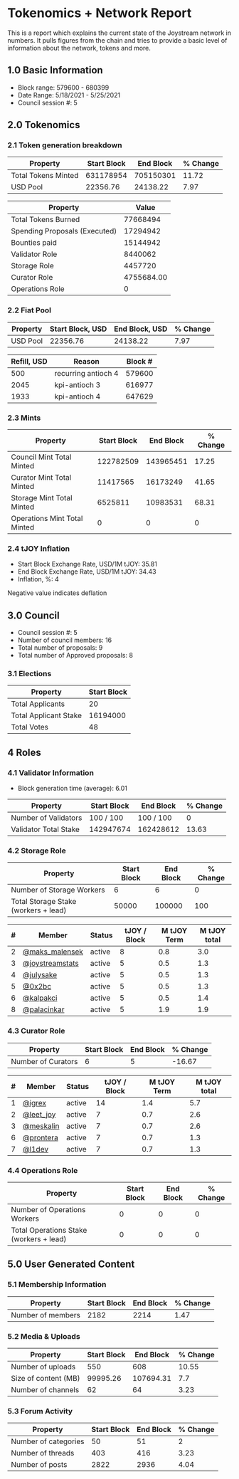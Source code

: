 # Tokenomics + Network Report
This is a report which explains the current state of the Joystream network in numbers. It pulls figures from the chain and tries to provide a basic level of information about the network, tokens and more. 

## 1.0 Basic Information
* Block range: 579600 - 680399
* Date Range: 5/18/2021 - 5/25/2021
* Council session #: 5

## 2.0 Tokenomics
### 2.1 Token generation breakdown
| Property            | Start Block | End Block | % Change |
|---------------------|--------------|--------------|----------|
| Total Tokens Minted |  631178954 | 705150301 | 11.72 |
| USD Pool |  22356.76 | 24138.22 | 7.97 |

| Property            | Value        |
|---------------------|--------------|
| Total Tokens Burned | 77668494 |
| Spending Proposals (Executed) | 17294942 |
| Bounties paid       | 15144942 |
| Validator Role      | 8440062 |
| Storage Role        | 4457720 |
| Curator Role        | 4755684.00 |
| Operations Role     | 0 |

### 2.2 Fiat Pool
| Property            | Start Block, USD | End Block, USD | % Change |
|---------------------|--------------|--------------|----------|
| USD Pool | 22356.76 | 24138.22 | 7.97 |

| Refill, USD | Reason | Block # |
|---------------------|--------------|--------------|
| 500 | recurring antioch 4 | 579600 |
| 2045 | kpi-antioch 3 | 616977 |
| 1933 | kpi-antioch 4 | 647629 |


### 2.3 Mints
| Property                    | Start Block           | End Block | % Change |
|-----------------------------|-----------------------|--------------|----------|
| Council Mint Total Minted   | 122782509  | 143965451 |17.25 |
| Curator Mint Total Minted   | 11417565 | 16173249 | 41.65 |
| Storage Mint Total Minted   | 6525811 | 10983531 | 68.31 |
| Operations Mint Total Minted | 0 | 0 | 0 |


### 2.4 tJOY Inflation

* Start Block Exchange Rate, USD/1M tJOY: 35.81
* End Block Exchange Rate, USD/1M tJOY: 34.43
* Inflation, %: 4

Negative value indicates deflation

## 3.0 Council
* Council session #: 5
* Number of council members: 16
* Total number of proposals: 9
* Total number of Approved proposals: 8

### 3.1 Elections
| Property                    | Start Block  |
|-----------------------------|--------------|
| Total Applicants            | 20 |
| Total Applicant Stake       | 16194000 |
| Total Votes                 | 48 |

## 4 Roles
### 4.1 Validator Information
* Block generation time (average): 6.01

| Property                   | Start Block | End Block | % Change |
|----------------------------|--------------|--------------|----------|
| Number of Validators       | 100 / 100 | 100 / 100 | 0 |
| Validator Total Stake      | 142947674 | 162428612 | 13.63 |


### 4.2 Storage Role
| Property                | Start Block | End Block | % Change |
|-------------------------|--------------|--------------|----------|
| Number of Storage Workers | 6 | 6 | 0 |
| Total Storage Stake (workers + lead) | 50000 | 100000 | 100 |

| # | Member | Status | tJOY / Block | M tJOY Term | M tJOY total |
|--|--|--|--|--|--|
| 2 | [@maks_malensek](https://pioneer.joystreamstats.live/#/members/maks_malensek) | active | 8 | 0.8 | 3.0 |
| 3 | [@joystreamstats](https://pioneer.joystreamstats.live/#/members/joystreamstats) | active | 5 | 0.5 | 1.3 |
| 4 | [@julysake](https://pioneer.joystreamstats.live/#/members/julysake) | active | 5 | 0.5 | 1.3 |
| 5 | [@0x2bc](https://pioneer.joystreamstats.live/#/members/0x2bc) | active | 5 | 0.5 | 1.3 |
| 6 | [@kalpakci](https://pioneer.joystreamstats.live/#/members/kalpakci) | active | 5 | 0.5 | 1.4 |
| 8 | [@palacinkar](https://pioneer.joystreamstats.live/#/members/palacinkar) | active | 5 | 1.9 | 1.9 |


### 4.3 Curator Role
| Property                | Start Block | End Block | % Change |
|-------------------------|--------------|--------------|----------|
| Number of Curators      | 6 | 5 | -16.67 |

| # | Member | Status | tJOY / Block | M tJOY Term | M tJOY total |
|--|--|--|--|--|--|
| 1 | [@igrex](https://pioneer.joystreamstats.live/#/members/igrex) | active | 14 | 1.4 | 5.7 |
| 2 | [@leet_joy](https://pioneer.joystreamstats.live/#/members/leet_joy) | active | 7 | 0.7 | 2.6 |
| 3 | [@meskalin](https://pioneer.joystreamstats.live/#/members/meskalin) | active | 7 | 0.7 | 2.6 |
| 6 | [@prontera](https://pioneer.joystreamstats.live/#/members/prontera) | active | 7 | 0.7 | 1.3 |
| 7 | [@l1dev](https://pioneer.joystreamstats.live/#/members/l1dev) | active | 7 | 0.7 | 1.3 |


### 4.4 Operations Role
| Property                | Start Block | End Block | % Change |
|-------------------------|--------------|--------------|----------|
| Number of Operations Workers      | 0 | 0 | 0 |
| Total Operations Stake (workers + lead) | 0 | 0 | 0 |



## 5.0 User Generated Content
### 5.1 Membership Information
| Property          | Start Block | End Block | % Change |
|-------------------|--------------|--------------|----------|
| Number of members | 2182|  2214 | 1.47 |

### 5.2 Media & Uploads
| Property                | Start Block | End Block | % Change |
|-------------------------|--------------|--------------|----------|
| Number of uploads       | 550 |608  | 10.55 |
| Size of content (MB)    | 99995.26 | 107694.31 | 7.7 |
| Number of channels      | 62 | 64 | 3.23 |

### 5.3 Forum Activity
| Property          | Start Block | End Block | % Change |
|-------------------|--------------|--------------|----------|
| Number of categories | 50 | 51 | 2 |
| Number of threads    | 403 | 416 | 3.23 |
| Number of posts      | 2822 | 2936 | 4.04 |
